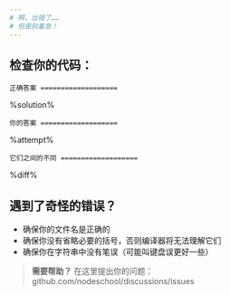 ```yaml
---
# 啊，出错了……
# 但是别着急！
---
```


## 检查你的代码：

`正确答案
===================`

%solution%

`你的答案
===================`

%attempt%

`它们之间的不同
===================`

%diff%

## 遇到了奇怪的错误？
 * 确保你的文件名是正确的
 * 确保你没有省略必要的括号，否则编译器将无法理解它们
 * 确保你在字符串中没有笔误（可能叫键盘误更好一些）

> **需要帮助？** 在这里提出你的问题：github.com/nodeschool/discussions/issues
